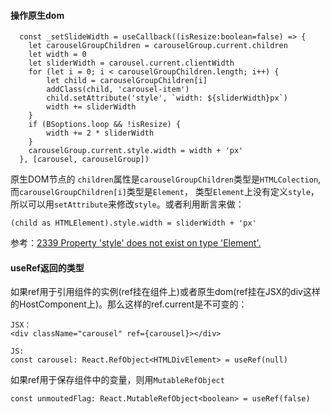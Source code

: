 #### 操作原生dom

```
  const _setSlideWidth = useCallback((isResize:boolean=false) => {
    let carouselGroupChildren = carouselGroup.current.children
    let width = 0
    let sliderWidth = carousel.current.clientWidth
    for (let i = 0; i < carouselGroupChildren.length; i++) {
        let child = carouselGroupChildren[i]
        addClass(child, 'carousel-item')
        child.setAttribute('style', `width: ${sliderWidth}px`)
        width += sliderWidth
    }
    if (BSoptions.loop && !isResize) {
        width += 2 * sliderWidth
    }
    carouselGroup.current.style.width = width + 'px'
  }, [carousel, carouselGroup])
```
原生DOM节点的  `children`属性是`carouselGroupChildren`类型是`HTMLColection`, 而`carouselGroupChildren[i]`类型是`Element`， 类型`Element`上没有定义`style`，所以可以用`setAttribute`来修改`style`。或者利用断言来做：
```
(child as HTMLElement).style.width = sliderWidth + 'px'
```

参考：[2339 Property 'style' does not exist on type 'Element'.](https://github.com/Microsoft/TypeScript/issues/3263)

#### useRef返回的类型
如果ref用于引用组件的实例(ref挂在组件上)或者原生dom(ref挂在JSX的div这样的HostComponent上)。那么这样的ref.current是不可变的：

```
JSX：
<div className="carousel" ref={carousel}></div>

JS:
const carousel: React.RefObject<HTMLDivElement> = useRef(null)
```

如果ref用于保存组件中的变量，则用`MutableRefObject`

```
const unmoutedFlag: React.MutableRefObject<boolean> = useRef(false) 
```


